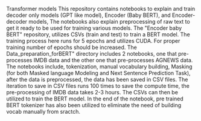 Transformer models
This repository contains notebooks to explain and train decoder only models (GPT like model), Encoder (Baby BERT), and Encoder-decoder models, The notebooks also explain preprocessing of raw text to get it ready to be used for training various models.
The "Encoder baby BERT" repository, utilizes CSVs (train and test) to train a BERT model.
The training process here runs for 5 epochs and utilizes CUDA. For proper training number of epochs should be increased.
The Data_preparation_forBERT" directory includes 2 notebooks, one that pre-processes IMDB data and the other one that pre-processes AGNEWS data.
The notebooks include, tokenization, manual vocabulary building, Masking (for both Masked language Modeling and Next Sentence Prediction Task), after the data is preprocessed,
the data has been saved in CSV files.
The iteration to save in CSV files runs 100 times to save the compute time, the pre-processing of IMDB data takes 2-3 hours.
The CSVs can then be utilized to train the BERT model.
In the end of the notebook, pre trained BERT tokenizer has also been utilized to eliminate the need of building vocab manually from sractch.

